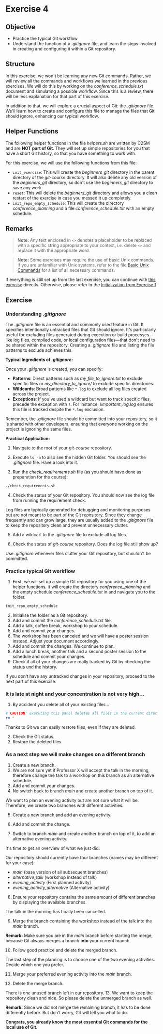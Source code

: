 # Exercise 4

## Objective
   * Practice the typical Git workflow
   * Understand the function of a *.gitignore* file, and learn the steps involved in creating and configuring it within a Git repository.
   
## Structure

In this exercise, we won't be learning any new Git commands. Rather, we will review all the commands and workflows we learned in the previous exercises. We will do this by working on the *conference_schedule.txt* document and simulating a possible workflow. Since this is a review, there will be less explanation for that part of this exercise.

In addition to that, we will explore a crucial aspect of Git: the *.gitignore* file. We'll learn how to create and configure this file to manage the files that Git should ignore, enhancing our typical workflow.

## Helper Functions
The following helper functions in the file *helpers.sh* are written by C2SM and are **NOT** **part of Git**. They will set up simple repositories for you that have a short Git history, so that you have something to work with.

For this exercise, we will use the following functions from this file:
   * `init_exercise`: This will create the *beginners_git* directory in the parent directory of the *git-course* directory. It will also delete any old version of the *beginners_git* directory, so don't use the *beginners_git* directory to save any work.
   * `reset`: This will delete the *beginners_git* directory and allows you a clean restart of the exercise in case you messed it up completely.
   * `init_repo_empty_schedule`: This will create the directory *conference_planning* and a file *conference_schedule.txt* with an empty schedule.

## Remarks   

> **Note:** Any text enclosed in `<>` denotes a placeholder to be replaced with a specific string appropriate to your context, i.e. delete `<>` and replace it with the appropriate word.

> **Note:** Some exercises may require the use of basic Unix commands. If you are unfamiliar with Unix systems, refer to the file [Basic Unix Commands](Unix_Commands.md) for a list of all necessary commands.

If everything is still set up from the last exercise, you can continue with [this exercise](#exercise) directly.
Otherwise, please refer to the [Initialization from Exercise 1](Exercise_1_basic_commands.md#initialization).

## Exercise

### Understanding *.gitignore*

The *.gitignore* file is an essential and commonly used feature in Git. It specifies intentionally untracked files that Git should ignore. It's particularly useful for excluding files generated during execution or build processes—like log files, compiled code, or local configuration files—that don't need to be shared within the repository. Creating a *.gitignore* file and listing the file patterns to exclude achieves this.

**Typical Ingredients of *.gitignore*:**

Once your *.gitignore* is created, you can specify:

- **Patterns**: Direct patterns such as *my_file_to_ignore.txt* to exclude specific files or *my_directory_to_ignore/* to exclude specific directories. 
- **Wildcards**: Broad patterns like `*.log` to exclude all log files created across the project.
- **Exceptions**: If you've used a wildcard but want to track specific files, precede the exception with `!`. For instance, *!important_log.log* ensures this file is tracked despite the `*.log` exclusion.

Remember, the *.gitignore* file should be committed into your repository, so it is shared with other developers, ensuring that everyone working on the project is ignoring the same files.

**Practical Application:**

1. Navigate to the root of your *git-course* repository.

2. Execute `ls -a` to also see the hidden Git folder. You should see the *.gitignore* file. Have a look into it.

3. Run the *check_requirements.sh* file (as you should have done as preparation for the course):

```bash
./check_requirements.sh
```

4. Check the status of your Git repository. You should now see the log file from running the requirement check.

Log files are typically generated for debugging and monitoring purposes but are not meant to be part of the Git repository. Since they change frequently and can grow large, they are usually added to the *.gitignore* file to keep the repository clean and prevent unnecessary clutter.

5. Add a wildcart to the *.gitignore* file to exclude all log files.

6. Check the status of *git-course* repository. Does the log file still show up?

Use *.gitignore* whenever files clutter your Git repository, but shouldn't be committed.

### Practice typical Git workflow

1. First, we will set up a simple Git repository for you using one of the helper functions. It will create the directory *conference_planning* and the empty schedule *conference_schedule.txt* in and navigate you to the folder.

```bash
init_repo_empty_schedule
```

2. Initialise the folder as a Git repository.
3. Add and commit the *conference_schedule.txt* file.
4. Add a talk, coffee break, workshop to your schedule.
5. Add and commit your changes.
6. The workshop has been canceled and we will have a poster session instead. Adjust your document accordingly.
7. Add and commit the changes.
We continue to plan.
8. Add a lunch break, another talk and a second poster session to the schedule and commit your changes.
9. Check if all of your changes are really tracked by Git by checking the status und the history.

If you don't have any untracked changes in your repository, proceed to the next part of this exercise.


### It is late at night and your concentration is not very high...

1. By accident you delete all of your existing files...


```bash
# CAUTION: executing this panel deletes all files in the current directory
rm *
```

Thanks to Git we can easily restore files, even if they are deleted.

2. Check the Git status.
3. Restore the deleted files

### As a next step we will make changes on a different branch

1. Create a new branch.
2. We are not sure yet if Professor X will accept the talk in the morning, therefore change the talk to a workhop on this branch as an alternative schedule.
3. Add and commit your changes.
4. No switch back to branch *main* and create another branch on top of it.

We want to plan an evening activity but are not sure what it will be. Therefore, we create two branches with different activities.

5. Create a new branch and add an evening activity.
6. Add and commit the change.

7. Switch to branch *main* and create another branch on top of it, to add an alternative evening activity.

It's time to get an overview of what we just did.

Our repository should currently have four branches (names may be different for your case):
   * *main* (base version of all subsequent branches)
   * *alternative_talk* (workshop instead of talk)
   * *evening_activity* (First planned activity)
   * *evening_activity_alternative* (Alternative activity)
   
8. Ensure your repository contains the same amount of different branches by displaying the available branches.

The talk in the morning has finally been cancelled.

9. Merge the branch containing the workshop instead of the talk into the *main* branch.

**Remark:** Make sure you are in the *main* branch before starting the merge, because Git always merges a branch **into** your current branch.

10. Follow good practice and delete the merged branch.

The last step of the planning is to choose one of the two evening activities.
Decide which one you prefer.

11. Merge your preferred evening activity into the *main* branch.

12. Delete the merge branch.

There is one unused branch left in our repository.
13. We want to keep the repository clean and nice. So please delete the unmerged branch as well.

**Remark:** Since we did not merge the remaining branch, it has to be done differently before. But don't worry, Git will tell you what to do.

**Congrats, you already know the most essential Git commands for the local use of Git.**